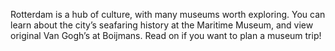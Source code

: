 Rotterdam is a hub of culture, with many museums worth exploring. You can learn about the city’s seafaring history at the Maritime Museum, and view original Van Gogh’s at Boijmans. Read on if you want to plan a museum trip!